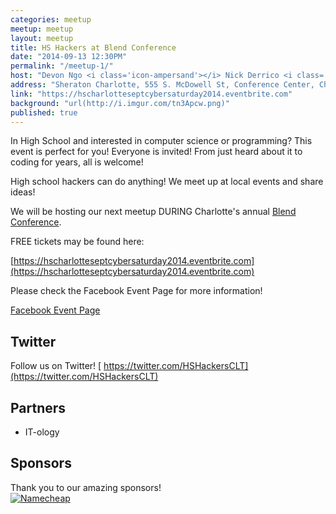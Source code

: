 ```yaml
---
categories: meetup
meetup: meetup
layout: meetup
title: HS Hackers at Blend Conference
date: "2014-09-13 12:30PM"
permalink: "/meetup-1/"
host: "Devon Ngo <i class='icon-ampersand'></i> Nick Derrico <i class='icon-ampersand'></i> Abby Walker"
address: "Sheraton Charlotte, 555 S. McDowell St, Conference Center, Charlotte"
link: "https://hscharlotteseptcybersaturday2014.eventbrite.com"
background: "url(http://i.imgur.com/tn3Apcw.png)"
published: true
---
```


In High School and interested in computer science or programming? This event is perfect for you! Everyone is invited! From just heard about it to coding for years, all is welcome!


High school hackers can do anything! We meet up at local events and share ideas!


We will be hosting our next meetup DURING Charlotte's annual [Blend Conference](http://2014.blendconf.com/).


FREE tickets may be found here:

[https://hscharlotteseptcybersaturday2014.eventbrite.com](https://hscharlotteseptcybersaturday2014.eventbrite.com)





Please check the Facebook Event Page for more information!

<a href="https://www.facebook.com/events/508354909295479/" target="_blank" class="btn btn-facebook"><i class="icon-facebook"> </i>Facebook Event Page</a>





## Twitter

Follow us on Twitter!
[<i class='icon-twitter'></i> https://twitter.com/HSHackersCLT](https://twitter.com/HSHackersCLT)


## Partners
- IT-ology


## Sponsors
Thank you to our amazing sponsors! <br>
<a href="https://www.namecheap.com/" style="width: 35%"><img src="http://i.imgur.com/btybB4I.png" alt="Namecheap"></a>
